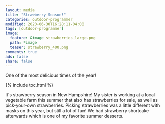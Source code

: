 ```yaml
---
layout: media
title: "Strawberry Season!"
categories: outdoor-programmer
modified: 2020-06-30T16:28:11-04:00
tags: [outdoor-programmer]
image:
  feature: &image strawberries_large.png
  path: *image
  teaser: strawberry_400.png
comments: true
ads: false
share: false
---
```


One of the most delicious times of the year!

{% include toc.html %}

It's strawberry season in New Hampshire! My sister is working at a local vegetable farm this summer that also has strawberries for sale, as well as pick-your-own strawberries. Picking strawberries was a little different with masks on this year, but still a lot of fun! We had strawberry shortcake afterwards which is one of my favorite summer desserts.
